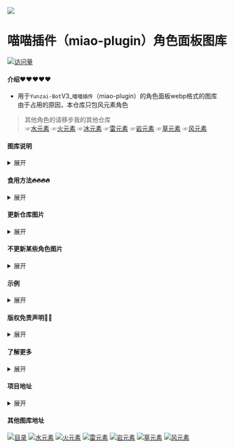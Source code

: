 <p align="center">

  <a href="https://github.com/lc-hongdou/gallery" target="_blank"><img src="https://s2.loli.net/2022/12/30/zaMRhUKTFQ4wAks.webp" ></a>

  # 喵喵插件（miao-plugin）角色面板图库
  [![访问量](https://profile-counter.glitch.me/lc-hongdou-bing/count.svg)](https://github.com/lc-hongdou/bing)
</p>

  
#### 介绍❤❤❤❤❤
- 用于`Yunzai-Bot`V3_`喵喵插件`（miao-plugin）的角色面板webp格式的图库<br>
由于占用的原因，本仓库只包风元素角色
> 其他角色的请移步我的其他仓库<br>
☞[水元素](https://github.com/lc-hongdou/shui)
☞[火元素](https://github.com/lc-hongdou/huo)
☞[冰元素](https://github.com/lc-hongdou/bing)
☞[雷元素](https://github.com/lc-hongdou/lei)
☞[岩元素](https://github.com/lc-hongdou/yan)
☞[草元素](https://github.com/lc-hongdou/cao)
☞[风元素](https://github.com/lc-hongdou/feng)


#### 图库说明

<details><summary>展开</summary>

> 此库提供由我与他人（主要为椰奶抠图大佬）扣制的自主整理群文件上传的角色面板图<br>
整理了很久把格式换成webp，主要是想回馈群友，服务器图片一张张放上去太难了<br>
一张张核对基本没有重复的（肝开始疼了），并且进行了[‘文件夹+序号’的重命名](./rename.bat)排序<br>
如果您想为此仓库贡献<br>
请见☞[贡献指南](./CONTRIBUTING.md)向此仓库发起 pull request

</details>

#### 食用方法🔥🔥🔥🔥
<details><summary>展开</summary>

拉取链接(选其中一个即可)<br>
```
git clone https://gitclone.com/github.com/lc-hongdou/bing.git
```
```
git clone https://ghproxy.com/https://github.com/lc-hongdou/bing.git
```
```
git clone https://hub.njuu.cf/lc-hongdou/bing.git
```
```
git clone https://kgithub.com/lc-hongdou/bing.git
```

放在<br>
```
Yunzai-bot/plugins/miao-plugin/resources/profile/normal-character
```

等待完成就行了，失败大概是网络问问题<br>
自行决定图库用于什么面板<br>
普通面板(图鉴/非彩蛋面板等)存放位置<br>
```
Yunzai-bot/plugins/miao-plugin/resources/profile/normal-character
```
或者 彩蛋(三皇冠/ACE/满命)存放位置<br>
```
Yunzai-bot/plugins/miao-plugin/resources/profile/super-character
```
</details>

#### 更新仓库图片

<details><summary>展开</summary>

在上面位置输入下面指令更新图片，先clone再更新<br>
```
git pull
```
另外更新图片频率取决于作者忙不忙，有需要可以进群求帮助<br>

</details>

#### 不更新某些角色图片

<details><summary>展开</summary>

在.gitgnore文件填写图库路径，如：
```
/罗莎莉亚
/优菈
```

</details>

#### 示例

<details><summary>展开</summary>

</details>

#### 版权免责声明👀👀

<details><summary>展开</summary>

图片为椰奶群的大佬扣的，本人不负责任何版权问题<br>
部分图片容易封号，账号出问题概不负责<br>
对于获取原图易造成的问题可以复制[这个插件](./屏蔽喵喵面板原图.js)至<br>
```
/plugins/example
```
只有主人能发送获取原图的指令，自己看着决定吧<br>
仅限内部小范围使用，请勿用此图库用于盈利

</details>

#### 了解更多

<details><summary>展开</summary>

| 群号 | 254974507 | 椰奶杂货铺 |
| --- | --- | --- |

（在里面划水bushi）

</details>

#### 项目地址

<details><summary>展开</summary>

* Yunzai-Bot：[Gitee](https://gitee.com/Le-niao/Yunzai-Bot) & [Github](https://github.com/Le-niao/Yunzai-Bot)
* Miao-plugin：[Gitee](https://gitee.com/yoimiya-kokomi/miao-plugin) & [Github](https://github.com/yoimiya-kokomi/miao-plugin)
* Yunzai-Bot插件库：[Gitee](https://gitee.com/Hikari666/Yunzai-Bot-plugins-index) & [GitHub](https://github.com/HiArcadia/Yunzai-Bot-plugins-index)
* 最后再求个star，你的支持是维护本项目的动力~~
* 严禁用于任何商业用途和非法行为

</details>

#### 其他图库地址

[![目录](https://github-readme-stats.vercel.app/api/pin/?username=lc-hongdou&repo=gallery&show_owner=true)](../../../gallery)
[![水元素](https://github-readme-stats.vercel.app/api/pin/?username=lc-hongdou&repo=shui&show_owner=true)](../../../shui)
[![火元素](https://github-readme-stats.vercel.app/api/pin/?username=lc-hongdou&repo=huo&show_owner=true)](../../../huo)
[![雷元素](https://github-readme-stats.vercel.app/api/pin/?username=lc-hongdou&repo=lei&show_owner=true)](../../../lei)
[![岩元素](https://github-readme-stats.vercel.app/api/pin/?username=lc-hongdou&repo=yan&show_owner=true)](../../../yan)
[![草元素](https://github-readme-stats.vercel.app/api/pin/?username=lc-hongdou&repo=cao&show_owner=true)](../../../cao)
[![风元素](https://github-readme-stats.vercel.app/api/pin/?username=lc-hongdou&repo=feng&show_owner=true)](../../../feng)

</details>
